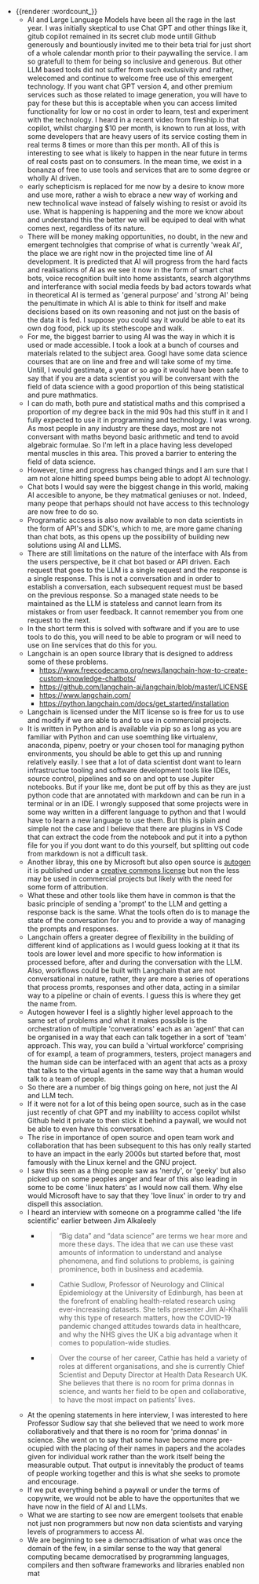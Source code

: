 - {{renderer :wordcount_}}
	- AI and Large Language Models have been all the rage in the last year. I was initially skeptical to use Chat GPT and other things like it, gitub copilot remained in its secret club mode untill Github generously and bountiously invited me to their beta trial for just short of a whole calendar month prior to their paywalling the service. I am so gratefull to them for being so inclusive and generous. But other LLM based tools did not suffer from such exclusivity and rather, welecomed and continue to welcome free use of this emergent technology. If you want chat GPT version 4, and other premium services such as those related to image generation, you will have to pay for these but this is acceptable when you can access limited functionality for low or no cost in order to learn, test and experiment with the technology. I heard in a recent video from fireship.io that copilot, whilst charging $10 per month, is known to run at loss, with some developers that are heavy users of its service costing them in real terms 8 times or more than this per month. All of this is interesting to see what is likely to happen in the near future in terms of real costs past on to consumers. In the mean time, we exist in a bonanza of free to use tools and services that are to some degree or wholly AI driven.
	- early schepticism is replaced for me now by a desire to know more and use more, rather a wish to ebrace a new way of working and new technolical wave instead of falsely wishing to resist or avoid its use. What is happening is happening and the more we know about and understand this the better we will be equiped to deal with what comes next, regardless of its nature.
	- There will be money making opportunities, no doubt, in the new and emergent technolgies that comprise of what is currently 'weak AI', the place we are right now in the projected time line of AI development. It is predicted that AI will progress from the hard facts and realisations of AI as we see it now in the form of smart chat bots, voice recognition built into home assistants, search algorythms and interferance with social media feeds by bad actors towards what in theoretical AI is termed as 'general purpose' and 'strong AI' being the penultimate in which AI is able to think for itself and make decisions based on its own reasoning and not just on the basis of the data it is fed. I suppose you could say it would be able to eat its own dog food, pick up its stethescope and walk.
	- For me, the biggest barrier to using AI was the way in which it is used or made accessible. I took a look at a bunch of courses and materials related to the subject area. Googl have some data science courses that are on line and free and will take some of my time. Untill, I would gestimate, a year or so ago it would have been safe to say that if you are a data scientist you will be conversant with the field of data science with a good proportion of this being statistical and pure mathmatics.
	- I can do math, both pure and statistical maths and this comprised a proportion of my degree back in the mid 90s had this stuff in it and I fully expected to use it in programming and technology. I was wrong. As most people in any industry are these days, most are not conversant with maths beyond basic arithmetic and tend to avoid algebraic formulae. So I'm left in a place having less developed mental muscles in this area. This proved a barrier to entering the field of data science.
	- However, time and progress has changed things and I am sure that I am not alone hitting speed bumps being able to adopt AI technology.
	- Chat bots I would say were the biggest change in this world, making AI accesible to anyone, be they matmatical geniuses or not. Indeed, many peope that perhaps should not have access to this technology are now free to do so.
	- Programatic accsess is also now available to non data scientists in the form of API's and SDK's, which to me, are more game chaning than chat bots, as this opens up the possibility of building new solutions using AI and LLMS.
	- There are still limitations on the nature of the interface with AIs from the users perspective, be it chat bot based or API driven. Each request that goes to the LLM is a single request and the response is a single response. This is not a conversation and in order to establish a conversation, each subsequent request must be based on the previous response. So a managed state needs to be maintained as the LLM is stateless and cannot learn from its mistakes or from user feedback. It cannot remember you from one request to the next.
	- In the short term this is solved with software and if you are to use tools to do this, you will need to be able to program or will need to use on line services that do this for you.
	- Langchain is an open source library that is designed to address some of these problems.
		- https://www.freecodecamp.org/news/langchain-how-to-create-custom-knowledge-chatbots/
		- https://github.com/langchain-ai/langchain/blob/master/LICENSE
		- https://www.langchain.com/
		- https://python.langchain.com/docs/get_started/installation
	- Langchain is licensed under the MIT license so is free for us to use and modify if we are able to and to use in commercial projects.
	- It is written in Python and is available via pip so as long as you are familiar with Python and can use soemthing like virtualenv, anaconda, pipenv, poetry or your chosen tool for managing python environments, you should be able to get this up and running relatively easily. I see that a lot of data scientist dont want to learn infrastructue tooling and software development tools like IDEs, source control, pipelines and so on and opt to use Jupiter notebooks. But if your like me, dont be put off by this as they are just python code that are annotated with markdown and can be run in a terminal or in an IDE. I wrongly supposed that some projects were in some way written in a different language to python and that I would have to learn a new language to use them. But this is plain and simple not the case and I believe that there are plugins in VS Code that can extract the code from the notebook and put it into a python file for you if you dont want to do this yourself, but splitting out code from markdown is not a difficult task.
	- Another libray, this one by Microsoft but also open source is [autogen](https://github.com/microsoft/autogen) it is published under a [creative commons license](https://github.com/microsoft/autogen/blob/main/LICENSE) but non the less may be used in commercial projects but likely with the need for some form of attribution.
	- What these and other tools like them have in common is that the basic principle of sending a 'prompt' to the LLM and getting a response back is the same. What the tools often do is to manage the state of the conversation for you and to provide a way of managing the prompts and responses.
	- Langchain offers a greater degree of flexibility in the building of different kind of applications as I would guess looking at it that its tools are lower level and more specific to how information is processed before, after and during the conversation with the LLM. Also, workflows could be built with Langchain that are not conversational in nature, rather, they are more a series of operations that process promts, responses and other data, acting in a similar way to a pipeline or chain of events. I guess this is where they get the name from.
	- Autogen however I feel is a slightly higher level approach to the same set of problems and what it makes possible is the orchestration of multiple 'converations' each as an 'agent' that can be organised in a way that each can talk together in a sort of 'team' approach. This way, you can build a 'virtual workforce' comprising of for exampl, a team of programmers, testers, project managers and the human side can be interfaced with an agent that acts as a proxy that talks to the virtual agents in the same way that a human would talk to a team of people.
	- So there are a number of big things going on here, not just the AI and LLM tech.
	- If it were not for a lot of this being open source, such as in the case just recently of chat GPT and my inabililty to access copilot whilst Github held it private to then stick it behind a paywall, we would not be able to even have this conversation.
	- The rise in importance of open source and open team work and collaboration that has been subsequent to this has only really started to have an impact in the early 2000s but started before that, most famously with the Linux kernel and the GNU project.
	- I saw this seen as a thing people saw as 'nerdy', or 'geeky' but also picked up on some peoples anger and fear of this also leading in some to be come 'linux haters' as I would now call them. Why else would Microsoft have to say that they 'love linux' in order to try and dispell this association.
	- I heard an interview with someone on a programme called 'the life scientific' earlier between Jim Alkaleely
		- >“Big data” and “data science” are terms we hear more and more these days. The idea that we can use these vast amounts of information to understand and analyse phenomena, and find solutions to problems, is gaining prominence, both in business and academia.
		- >Cathie Sudlow, Professor of Neurology and Clinical Epidemiology at the University of Edinburgh, has been at the forefront of enabling health-related research using ever-increasing datasets. She tells presenter Jim Al-Khalili why this type of research matters, how the COVID-19 pandemic changed attitudes towards data in healthcare, and why the NHS gives the UK a big advantage when it comes to population-wide studies.
		- > Over the course of her career, Cathie has held a variety of roles at different organisations, and she is currently Chief Scientist and Deputy Director at Health Data Research UK. She believes that there is no room for prima donnas in science, and wants her field to be open and collaborative, to have the most impact on patients’ lives.
	- At the opening statements in here interview, I was interested to here Professor Sudlow say that she believed that we need to work more collaboratively and that there is no room for 'prima donnas' in science. She went  on to say that some have become more pre-ocupied with the placing of their names in papers and the acolades given for individual work rather than the work itself being the measurable output. That output is innevitably the product of teams of people working together and this is what she seeks to promote and encourage.
	- If we put everything behind a paywall or under the terms of copywrite, we would not be able to have the opportunites that we have now in the field of AI and LLMs.
	- What we are starting to see now are emergent toolsets that enable not just non programmers but now non data scientists and varying levels of programmers to access AI.
	- We are beginning to see a democradtisation of what was once the domain of the few, in a similar sense to the way that general computing became democratised by programming languages, compilers and then software frameworks and libraries enabled non mat